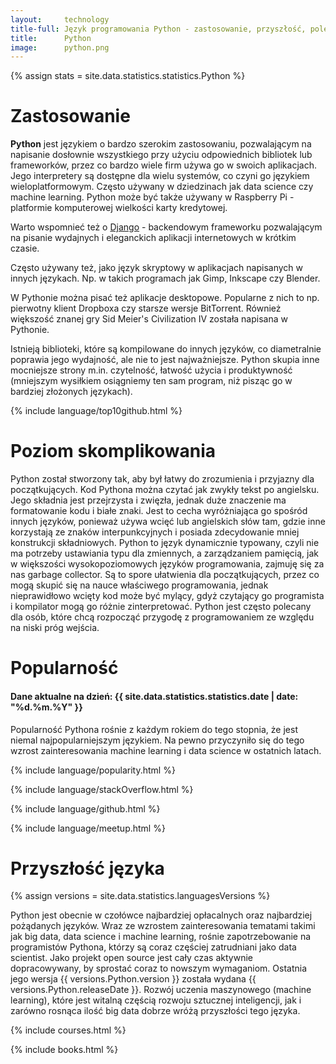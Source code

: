 ```yaml
---
layout:     technology
title-full: Język programowania Python - zastosowanie, przyszłość, polecane książki
title:      Python
image:      python.png
---
```


{% assign stats = site.data.statistics.statistics.Python %}

# Zastosowanie

**Python** jest językiem o bardzo szerokim zastosowaniu, pozwalającym na napisanie dosłownie wszystkiego przy użyciu odpowiednich bibliotek lub frameworków, przez co bardzo wiele firm używa go w swoich aplikacjach. Jego interpretery są dostępne dla wielu systemów, co czyni go językiem wieloplatformowym. Często używany w dziedzinach jak data science czy machine learning. Python może być także używany w Raspberry Pi - platformie komputerowej wielkości karty kredytowej.

Warto wspomnieć też o [Django](/technologie/django) - backendowym frameworku pozwalającym na pisanie wydajnych i eleganckich aplikacji internetowych w krótkim czasie.

Często używany też, jako język skryptowy w aplikacjach napisanych w innych językach. Np. w takich programach jak Gimp, Inkscape czy Blender.

W Pythonie można pisać też aplikacje desktopowe. Popularne z nich to np. pierwotny klient Dropboxa czy starsze wersje BitTorrent. Również większość znanej gry Sid Meier's Civilization IV została napisana w Pythonie.

Istnieją biblioteki, które są kompilowane do innych języków, co diametralnie poprawia jego wydajność, ale nie to jest najważniejsze. Python skupia inne mocniejsze strony m.in. czytelność, łatwość użycia i produktywność (mniejszym wysiłkiem osiągniemy ten sam program, niż pisząc go w bardziej złożonych językach).

{% include language/top10github.html %}

# Poziom skomplikowania

Python został stworzony tak, aby był łatwy do zrozumienia i przyjazny dla początkujących. Kod Pythona można czytać jak zwykły tekst po angielsku. Jego składnia jest przejrzysta i zwięzła, jednak duże znaczenie ma formatowanie kodu i białe znaki. Jest to cecha wyróżniająca go spośród innych języków, ponieważ używa wcięć lub angielskich słów tam, gdzie inne korzystają ze znaków interpunkcyjnych i posiada zdecydowanie mniej konstrukcji składniowych. Python to język dynamicznie typowany, czyli nie ma potrzeby ustawiania typu dla zmiennych, a zarządzaniem pamięcią, jak w większości wysokopoziomowych języków programowania, zajmuję się za nas garbage collector. Są to spore ułatwienia dla początkujących, przez co mogą skupić się na nauce właściwego programowania, jednak nieprawidłowo wcięty kod może być mylący, gdyż czytający go programista i kompilator mogą go różnie zinterpretować. Python jest często polecany dla osób, które chcą rozpocząć przygodę z programowaniem ze względu na niski próg wejścia.

# Popularność

<h4>Dane aktualne na dzień: {{ site.data.statistics.statistics.date | date: "%d.%m.%Y"  }}</h4>

Popularność Pythona rośnie z każdym rokiem do tego stopnia, że jest niemal najpopularniejszym językiem. Na pewno przyczyniło się do tego wzrost zainteresowania machine learning i data science w ostatnich latach.

{% include language/popularity.html %}

{% include language/stackOverflow.html %}

{% include language/github.html %}

{% include language/meetup.html %}

# Przyszłość języka

{% assign versions = site.data.statistics.languagesVersions %}

Python jest obecnie w czołówce najbardziej opłacalnych oraz najbardziej pożądanych języków. Wraz ze wzrostem zainteresowania tematami takimi jak big data, data science i machine learning, rośnie zapotrzebowanie na programistów Pythona, którzy są coraz częściej zatrudniani jako data scientist. Jako projekt open source jest cały czas aktywnie dopracowywany, by sprostać coraz to nowszym wymaganiom. Ostatnia jego wersja {{ versions.Python.version }} została wydana {{ versions.Python.releaseDate }}. Rozwój uczenia maszynowego (machine learning), które jest witalną częścią rozwoju sztucznej inteligencji, jak i zarówno rosnąca ilość big data dobrze wróżą przyszłości tego języka.

{% include courses.html %}

{% include books.html %}